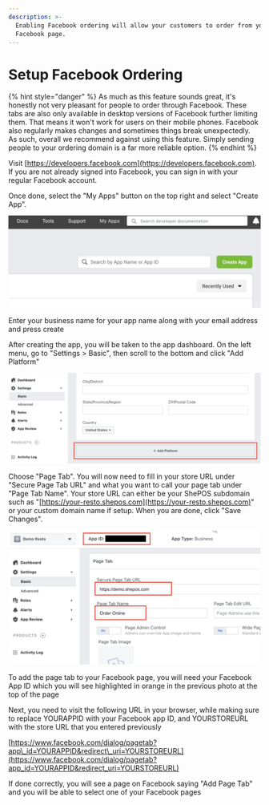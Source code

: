 ```yaml
---
description: >-
  Enabling Facebook ordering will allow your customers to order from your
  Facebook page.
---
```


# Setup Facebook Ordering

{% hint style="danger" %}
As much as this feature sounds great, it's honestly not very pleasant for people to order through Facebook. These tabs are also only available in desktop versions of Facebook further limiting them. That means it won't work for users on their mobile phones. Facebook also regularly makes changes and sometimes things break unexpectedly. As such, overall we recommend against using this feature. Simply sending people to your ordering domain is a far more reliable option.
{% endhint %}

Visit [https://developers.facebook.com](https://developers.facebook.com). If you are not already signed into Facebook, you can sign in with your regular Facebook account.

Once done, select the "My Apps" button on the top right and select "Create App".

![](../.gitbook/assets/fb-createapp%20%281%29%20%281%29.png)

Enter your business name for your app name along with your email address and press create

After creating the app, you will be taken to the app dashboard. On the left menu, go to "Settings &gt; Basic", then scroll to the bottom and click "Add Platform"

![](../.gitbook/assets/fb-addplatform.png)

Choose "Page Tab". You will now need to fill in your store URL under "Secure Page Tab URL" and what you want to call your page tab under "Page Tab Name". Your store URL can either be your ShePOS subdomain such as "[https://your-resto.shepos.com](https://your-resto.shepos.com)" or your custom domain name if setup. When you are done, click "Save Changes".

![](../.gitbook/assets/fb-pagetab.png)

To add the page tab to your Facebook page, you will need your Facebook App ID which you will see highlighted in orange in the previous photo at the top of the page

Next, you need to visit the following URL in your browser, while making sure to replace YOURAPPID with your Facebook app ID, and YOURSTOREURL with the store URL that you entered previously

[https://www.facebook.com/dialog/pagetab?app\_id=YOURAPPID&redirect\_uri=YOURSTOREURL](https://www.facebook.com/dialog/pagetab?app_id=YOURAPPID&redirect_uri=YOURSTOREURL)

If done correctly, you will see a page on Facebook saying "Add Page Tab" and you will be able to select one of your Facebook pages

